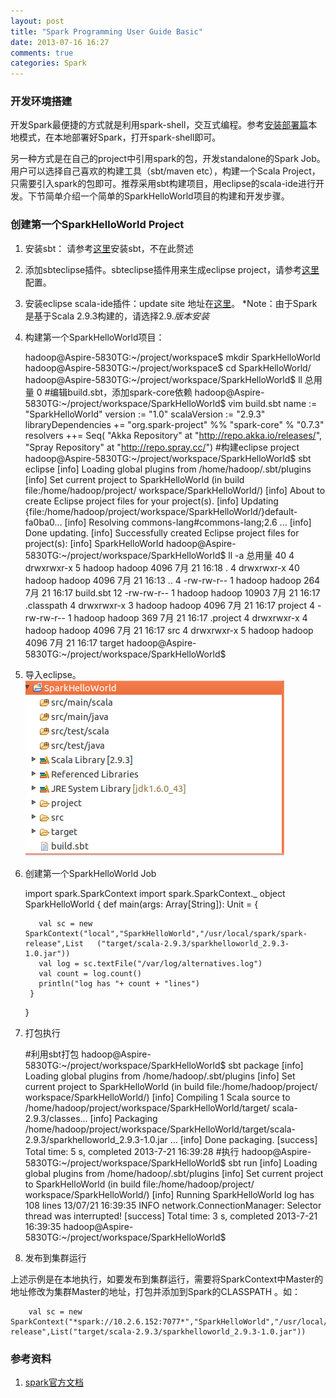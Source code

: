 ```yaml
---
layout: post
title: "Spark Programming User Guide Basic"
date: 2013-07-16 16:27
comments: true
categories: Spark
---
```


### 开发环境搭建

  开发Spark最便捷的方式就是利用spark-shell，交互式编程。参考[安装部署篇](http://zhuguangbin.github.io/blog/2013/07/16/spark-deploy/)本地模式，在本地部署好Spark，打开spark-shell即可。
  
  另一种方式是在自己的project中引用spark的包，开发standalone的Spark Job。用户可以选择自己喜欢的构建工具（sbt/maven etc），构建一个Scala Project，只需要引入spark的包即可。推荐采用sbt构建项目，用eclipse的scala-ide进行开发。下节简单介绍一个简单的SparkHelloWorld项目的构建和开发步骤。

<!--more-->

### 创建第一个SparkHelloWorld Project

  1. 安装sbt： 请参考[这里](http://www.scala-sbt.org/release/docs/Getting-Started/Setup.html)安装sbt，不在此赘述
  2. 添加sbteclipse插件。sbteclipse插件用来生成eclipse project，请参考[这里](https://github.com/typesafehub/sbteclipse)配置。
  3. 安装eclipse scala-ide插件：update site 地址在[这里](http://scala-ide.org/download/current.html)。    *Note：由于Spark是基于Scala 2.9.3构建的，请选择2.9.*版本安装*
  4. 构建第一个SparkHelloWorld项目：  

		hadoop@Aspire-5830TG:~/project/workspace$ mkdir SparkHelloWorld
		hadoop@Aspire-5830TG:~/project/workspace$ cd SparkHelloWorld/
		hadoop@Aspire-5830TG:~/project/workspace/SparkHelloWorld$ ll
		总用量 0
		#编辑build.sbt，添加spark-core依赖
		hadoop@Aspire-5830TG:~/project/workspace/SparkHelloWorld$ vim build.sbt
		name := "SparkHelloWorld"
		version := "1.0"
		scalaVersion := "2.9.3"
		libraryDependencies += "org.spark-project" %% "spark-core" % "0.7.3"
		resolvers ++= Seq(
		  "Akka Repository" at "http://repo.akka.io/releases/",
		  "Spray Repository" at "http://repo.spray.cc/")
		#构建eclipse project
		hadoop@Aspire-5830TG:~/project/workspace/SparkHelloWorld$ sbt eclipse
		[info] Loading global plugins from /home/hadoop/.sbt/plugins
		[info] Set current project to SparkHelloWorld (in build file:/home/hadoop/project/	workspace/SparkHelloWorld/)
		[info] About to create Eclipse project files for your project(s).
		[info] Updating {file:/home/hadoop/project/workspace/SparkHelloWorld/}default-fa0ba0...
		[info] Resolving commons-lang#commons-lang;2.6 ...
		[info] Done updating.
		[info] Successfully created Eclipse project files for project(s):
		[info] SparkHelloWorld
		hadoop@Aspire-5830TG:~/project/workspace/SparkHelloWorld$ ll -a
		总用量 40
		 4 drwxrwxr-x  5 hadoop hadoop  4096  7月 21 16:18 .
		 4 drwxrwxr-x 40 hadoop hadoop  4096  7月 21 16:13 ..
		 4 -rw-rw-r--  1 hadoop hadoop   264  7月 21 16:17 build.sbt
		12 -rw-rw-r--  1 hadoop hadoop 10903  7月 21 16:17 .classpath
		 4 drwxrwxr-x  3 hadoop hadoop  4096  7月 21 16:17 project
		 4 -rw-rw-r--  1 hadoop hadoop   369  7月 21 16:17 .project
		 4 drwxrwxr-x  4 hadoop hadoop  4096  7月 21 16:17 src
		 4 drwxrwxr-x  5 hadoop hadoop  4096  7月 21 16:17 target
		hadoop@Aspire-5830TG:~/project/workspace/SparkHelloWorld$ 
	
  4. 导入eclipse。  
  ![SparkHelloWorld eclipse project ](/images/sparkhelloworld_eclipse_project.png)
  5. 创建第一个SparkHelloWorld Job
	
		import spark.SparkContext
		import spark.SparkContext._
		object SparkHelloWorld {
	  	def main(args: Array[String]): Unit = {
	    
	    	val sc = new SparkContext("local","SparkHelloWorld","/usr/local/spark/spark-release",List	("target/scala-2.9.3/sparkhelloworld_2.9.3-1.0.jar"))
	    	val log = sc.textFile("/var/log/alternatives.log")
	    	val count = log.count()
		    println("log has "+ count + "lines")
		  }
		
		}
	
  6. 打包执行

		#利用sbt打包
		hadoop@Aspire-5830TG:~/project/workspace/SparkHelloWorld$ sbt package
		[info] Loading global plugins from /home/hadoop/.sbt/plugins
		[info] Set current project to SparkHelloWorld (in build file:/home/hadoop/project/	workspace/SparkHelloWorld/)
		[info] Compiling 1 Scala source to /home/hadoop/project/workspace/SparkHelloWorld/target/	scala-2.9.3/classes...
		[info] Packaging /home/hadoop/project/workspace/SparkHelloWorld/target/scala-2.9.3/sparkhelloworld_2.9.3-1.0.jar ...
		[info] Done packaging.
		[success] Total time: 5 s, completed 2013-7-21 16:39:28
		#执行
		hadoop@Aspire-5830TG:~/project/workspace/SparkHelloWorld$ sbt run
		[info] Loading global plugins from /home/hadoop/.sbt/plugins
		[info] Set current project to SparkHelloWorld (in build file:/home/hadoop/project/	workspace/SparkHelloWorld/)
		[info] Running SparkHelloWorld 
		log has 108 lines
		13/07/21 16:39:35 INFO network.ConnectionManager: Selector thread was interrupted!
		[success] Total time: 3 s, completed 2013-7-21 16:39:35
		hadoop@Aspire-5830TG:~/project/workspace/SparkHelloWorld$

  7. 发布到集群运行  

  上述示例是在本地执行，如要发布到集群运行，需要将SparkContext中Master的地址修改为集群Master的地址，打包并添加到Spark的CLASSPATH 。如：

		val sc = new SparkContext("*spark://10.2.6.152:7077*","SparkHelloWorld","/usr/local/spark/spark-release",List("target/scala-2.9.3/sparkhelloworld_2.9.3-1.0.jar"))


### 参考资料
  1. [spark官方文档](http://spark-project.org/docs/latest/quick-start.html)
